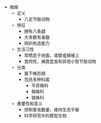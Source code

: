 - 蜘蛛
  - 定义
    - 八足节肢动物
  - 特征
    - 拥有八条腿
    - 大多数有毒腺
    - 网织构造能力
  - 生活习性
    - 常栖息于地面、墙壁或植被上
    - 食肉性，捕食昆虫和其他小型节肢动物
  - 分类
    - 属于蛛形纲
    - 包括多种科属
      - 平背蛛科
      - 蜘蛛科
      - 狼蛛科
  - 重要性和意义
    - 控制害虫数量，维持生态平衡
    - 科学研究中的模型生物